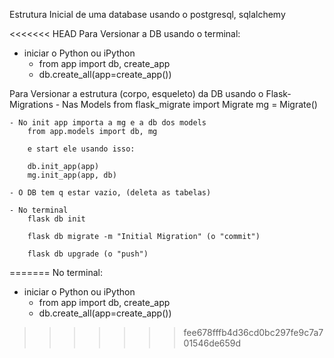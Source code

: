 Estrutura Inicial de uma database usando o postgresql, sqlalchemy

<<<<<<< HEAD
Para Versionar a DB usando o terminal:
- iniciar o Python ou iPython
    - from app import db, create_app
    - db.create_all(app=create_app())


Para Versionar a estrutura (corpo, esqueleto) da DB usando o Flask-Migrations
    - Nas Models
        from flask_migrate import Migrate
        mg = Migrate()

    - No init app importa a mg e a db dos models
        from app.models import db, mg
        
        e start ele usando isso:
        
        db.init_app(app)
        mg.init_app(app, db)

    - O DB tem q estar vazio, (deleta as tabelas)

    - No terminal 
        flask db init

        flask db migrate -m "Initial Migration" (o "commit")

        flask db upgrade (o "push")


    
=======
No terminal:
  * iniciar o Python ou iPython
    - from app import db, create_app
    - db.create_all(app=create_app())
>>>>>>> fee678fffb4d36cd0bc297fe9c7a701546de659d
